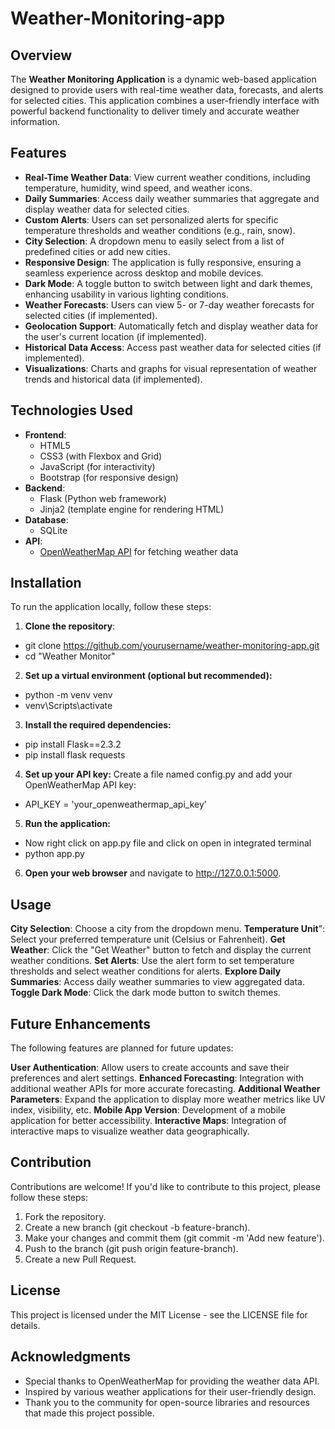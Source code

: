 # Weather-Monitoring-app


## Overview
The **Weather Monitoring Application** is a dynamic web-based application designed to provide users with real-time weather data, forecasts, and alerts for selected cities. This application combines a user-friendly interface with powerful backend functionality to deliver timely and accurate weather information.

## Features
- **Real-Time Weather Data**: View current weather conditions, including temperature, humidity, wind speed, and weather icons.
- **Daily Summaries**: Access daily weather summaries that aggregate and display weather data for selected cities.
- **Custom Alerts**: Users can set personalized alerts for specific temperature thresholds and weather conditions (e.g., rain, snow).
- **City Selection**: A dropdown menu to easily select from a list of predefined cities or add new cities.
- **Responsive Design**: The application is fully responsive, ensuring a seamless experience across desktop and mobile devices.
- **Dark Mode**: A toggle button to switch between light and dark themes, enhancing usability in various lighting conditions.
- **Weather Forecasts**: Users can view 5- or 7-day weather forecasts for selected cities (if implemented).
- **Geolocation Support**: Automatically fetch and display weather data for the user's current location (if implemented).
- **Historical Data Access**: Access past weather data for selected cities (if implemented).
- **Visualizations**: Charts and graphs for visual representation of weather trends and historical data (if implemented).

## Technologies Used
- **Frontend**: 
  - HTML5
  - CSS3 (with Flexbox and Grid)
  - JavaScript (for interactivity)
  - Bootstrap (for responsive design)
- **Backend**: 
  - Flask (Python web framework)
  - Jinja2 (template engine for rendering HTML)
- **Database**: 
  - SQLite
- **API**: 
  - [OpenWeatherMap API](https://openweathermap.org/api) for fetching weather data

## Installation
To run the application locally, follow these steps:

1. **Clone the repository**:
  - git clone https://github.com/yourusername/weather-monitoring-app.git
  - cd "Weather Monitor"
2. **Set up a virtual environment (optional but recommended):**
  - python -m venv venv
  - venv\Scripts\activate
3. **Install the required dependencies:**
  - pip install Flask==2.3.2
  - pip install flask requests
4. **Set up your API key:**
   Create a file named config.py and add your OpenWeatherMap API key:
  - API_KEY = 'your_openweathermap_api_key'
5. **Run the application:**
  - Now right click on app.py file and click on open in integrated terminal
  - python app.py
6. **Open your web browser** and navigate to http://127.0.0.1:5000.

## Usage
**City Selection**:  Choose a city from the dropdown menu.
**Temperature Unit**":  Select your preferred temperature unit (Celsius or Fahrenheit).
**Get Weather**:  Click the "Get Weather" button to fetch and display the current weather conditions.
**Set Alerts**:  Use the alert form to set temperature thresholds and select weather conditions for alerts.
**Explore Daily Summaries**: Access daily weather summaries to view aggregated data.
**Toggle Dark Mode**:  Click the dark mode button to switch themes.

## Future Enhancements
The following features are planned for future updates:

**User Authentication**: Allow users to create accounts and save their preferences and alert settings.
**Enhanced Forecasting**: Integration with additional weather APIs for more accurate forecasting.
**Additional Weather Parameters**: Expand the application to display more weather metrics like UV index, visibility, etc.
**Mobile App Version**: Development of a mobile application for better accessibility.
**Interactive Maps**: Integration of interactive maps to visualize weather data geographically.

## Contribution
Contributions are welcome! If you'd like to contribute to this project, please follow these steps:

1. Fork the repository.
2. Create a new branch (git checkout -b feature-branch).
3. Make your changes and commit them (git commit -m 'Add new feature').
4. Push to the branch (git push origin feature-branch).
5. Create a new Pull Request.
   
## License
This project is licensed under the MIT License - see the LICENSE file for details.

## Acknowledgments
- Special thanks to OpenWeatherMap for providing the weather data API.
- Inspired by various weather applications for their user-friendly design.
- Thank you to the community for open-source libraries and resources that made this project possible.
